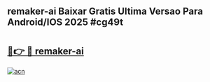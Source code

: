 ## remaker-ai Baixar Gratis Ultima Versao Para Android/IOS 2025 #cg49t

# <h2><a href="https://ainizakaria.my?title=remaker-ai&ref=20M">🔗👉 🔴 remaker-ai</a></h2>

[![acn](https://github.com/user-attachments/assets/0f9c940e-d8b0-45ae-aac7-cd30a18b3e1c)](https://ainizakaria.my?title=remaker-ai&ref=20M)

